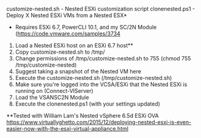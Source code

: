 customize-nested.sh - Nested ESXi customization script
clonenested.ps1 - Deploy X Nested ESXi VMs from a Nested ESX*


* Requires ESXi 6.7, PowerCLI 10.1, and my SC/2N Module (https://code.vmware.com/samples/3734

1. Load a Nested ESXi host on an ESXi 6.7 host** 
2. Copy customize-nested.sh to /tmp/
3. Change permissions of /tmp/customize-nested.sh to 755
	(chmod 755 /tmp/customize-nested)
4. Suggest taking a snapshot of the Nested VM here
5. Execute the customize-nested.sh (/tmp/customize-nested.sh)
6. Make sure you're logged into the VCSA/ESXi that the Nested ESXi is running on (Connect-VIServer)
7. Load the VSANSC2N Module
8. Execute the clonenested.ps1 (with your settings updated)

**Tested with William Lam's Nested vSphere 6.5d ESXi OVA
https://www.virtuallyghetto.com/2015/12/deploying-nested-esxi-is-even-easier-now-with-the-esxi-virtual-appliance.html